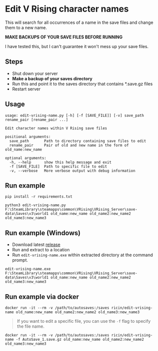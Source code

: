 # Edit V Rising character names

This will search for all occurrences of a name in the save files and change them to a new name.

**MAKE BACKUPS OF YOUR SAVE FILES BEFORE RUNNING**

I have tested this, but I can't guarantee it won't mess up your save files.

## Steps

- Shut down your server
- **Make a backup of your saves directory**
- Run this and point it to the saves directory that contains *.save.gz files
- Restart server


## Usage
```
usage: edit-vrising-name.py [-h] [-f [SAVE_FILE]] [-v] save_path rename_pair [rename_pair ...]

Edit character names within V Rising save files

positional arguments:
  save_path       Path to directory containing save files to edit
  rename_pair     Pair of old and new name in the form of old_name:new_name

optional arguments:
  -h, --help      show this help message and exit
  -f [SAVE_FILE]  Path to specific file to edit
  -v, --verbose   More verbose output with debug information
```

## Run example
```
pip install -r requirements.txt

python3 edit-vrising-name.py F:\SteamLibrary\steamapps\common\VRising\VRising_Server\save-data\Saves\v3\world1 old_name:new_name old_name2:new_name2 old_name3:new_name3
```

## Run example (Windows)
* Download latest [release](https://github.com/ricin/vrising-tools/releases)
* Run and extract to a location
* Run `edit-vrising-name.exe` within extracted directory at the command prompt.
```
edit-vrising-name.exe F:\SteamLibrary\steamapps\common\VRising\VRising_Server\save-data\Saves\v3\world1 old_name:new_name old_name2:new_name2 old_name3:new_name3
```

## Run example via docker
```
docker run -it --rm -v /path/to/autosaves:/saves ricin/edit-vrising-name old_name:new_name old_name2:new_name2 old_name3:new_name3
```

> If you want to edit a specific file, you can use the `-f` flag to specify the file name.

```
docker run -it --rm -v /path/to/autosaves:/saves ricin/edit-vrising-name -f AutoSave_1.save.gz old_name:new_name old_name2:new_name2 old_name3:new_name3
```
